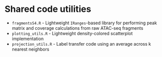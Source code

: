 # Shared code utilities

- `fragmentsS4.R` - Lightweight `IRanges`-based library for performing peak matrix and coverage calculations from raw ATAC-seq fragments
- `plotting_utils.R` - Lightweight density-colored scatterplot implementation
- `projection_utils.R` - Label transfer code using an average across k nearest neighbors